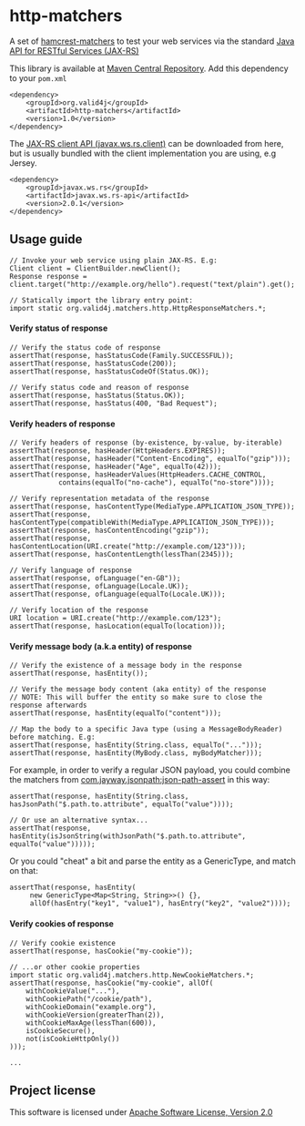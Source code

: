 http-matchers
=============

A set of [hamcrest-matchers](http://hamcrest.org/JavaHamcrest/) to test 
your web services via the standard [Java API for RESTful Services (JAX-RS)](https://jax-rs-spec.java.net/)

This library is available at [Maven Central Repository](http://search.maven.org/).
Add this dependency to your `pom.xml`

    <dependency>
	    <groupId>org.valid4j</groupId>
	    <artifactId>http-matchers</artifactId>
	    <version>1.0</version>
    </dependency>

The [JAX-RS client API (javax.ws.rs.client)](https://docs.oracle.com/javaee/7/api/index.html?javax/ws/rs/client/package-summary.html)
can be downloaded from here, but is usually bundled with the client implementation you are using, e.g Jersey.

    <dependency>
	    <groupId>javax.ws.rs</groupId>
	    <artifactId>javax.ws.rs-api</artifactId>
	    <version>2.0.1</version>
    </dependency>

## Usage guide

    // Invoke your web service using plain JAX-RS. E.g:
    Client client = ClientBuilder.newClient();
    Response response = client.target("http://example.org/hello").request("text/plain").get();
    
    // Statically import the library entry point:
    import static org.valid4j.matchers.http.HttpResponseMatchers.*;

#### Verify status of response

    // Verify the status code of response
    assertThat(response, hasStatusCode(Family.SUCCESSFUL));
    assertThat(response, hasStatusCode(200));
    assertThat(response, hasStatusCodeOf(Status.OK));

    // Verify status code and reason of response
    assertThat(response, hasStatus(Status.OK));
    assertThat(response, hasStatus(400, "Bad Request");

#### Verify headers of response

    // Verify headers of response (by-existence, by-value, by-iterable)
    assertThat(response, hasHeader(HttpHeaders.EXPIRES));
    assertThat(response, hasHeader("Content-Encoding", equalTo("gzip")));
    assertThat(response, hasHeader("Age", equalTo(42)));
    assertThat(response, hasHeaderValues(HttpHeaders.CACHE_CONTROL,
                contains(equalTo("no-cache"), equalTo("no-store"))));

    // Verify representation metadata of the response
    assertThat(response, hasContentType(MediaType.APPLICATION_JSON_TYPE));
    assertThat(response, hasContentType(compatibleWith(MediaType.APPLICATION_JSON_TYPE)));
    assertThat(response, hasContentEncoding("gzip"));
    assertThat(response, hasContentLocation(URI.create("http://example.com/123")));
    assertThat(response, hasContentLength(lessThan(2345)));

    // Verify language of response
    assertThat(response, ofLanguage("en-GB"));
    assertThat(response, ofLanguage(Locale.UK));
    assertThat(response, ofLanguage(equalTo(Locale.UK)));

    // Verify location of the response
    URI location = URI.create("http://example.com/123");
    assertThat(response, hasLocation(equalTo(location)));

#### Verify message body (a.k.a entity) of response

    // Verify the existence of a message body in the response
    assertThat(response, hasEntity());

    // Verify the message body content (aka entity) of the response
    // NOTE: This will buffer the entity so make sure to close the response afterwards
    assertThat(response, hasEntity(equalTo("content")));
    
    // Map the body to a specific Java type (using a MessageBodyReader) before matching. E.g:
    assertThat(response, hasEntity(String.class, equalTo("...")));
    assertThat(response, hasEntity(MyBody.class, myBodyMatcher)));

For example, in order to verify a regular JSON payload, you could combine the matchers from
[com.jayway.jsonpath:json-path-assert](https://github.com/jayway/JsonPath/tree/master/json-path-assert) in this way:

    assertThat(response, hasEntity(String.class, hasJsonPath("$.path.to.attribute", equalTo("value"))));

    // Or use an alternative syntax...
    assertThat(response, hasEntity(isJsonString(withJsonPath("$.path.to.attribute", equalTo("value")))));

Or you could "cheat" a bit and parse the entity as a GenericType, and match on that:

    assertThat(response, hasEntity(
         new GenericType<Map<String, String>>() {},
         allOf(hasEntry("key1", "value1"), hasEntry("key2", "value2"))));

#### Verify cookies of response

    // Verify cookie existence
    assertThat(response, hasCookie("my-cookie"));

    // ...or other cookie properties
    import static org.valid4j.matchers.http.NewCookieMatchers.*;
    assertThat(response, hasCookie("my-cookie", allOf(
        withCookieValue("..."),
        withCookiePath("/cookie/path"),
        withCookieDomain("example.org"),
        withCookieVersion(greaterThan(2)),
        withCookieMaxAge(lessThan(600)),
        isCookieSecure(),
        not(isCookieHttpOnly())
    )));

    ...
    
## Project license

This software is licensed under [Apache Software License, Version 2.0](http://www.apache.org/licenses/LICENSE-2.0.txt)
